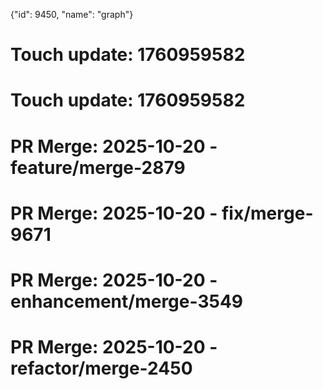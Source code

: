 {"id": 9450, "name": "graph"}

# Touch update: 1760959582

# Touch update: 1760959582

# PR Merge: 2025-10-20 - feature/merge-2879

# PR Merge: 2025-10-20 - fix/merge-9671

# PR Merge: 2025-10-20 - enhancement/merge-3549

# PR Merge: 2025-10-20 - refactor/merge-2450
